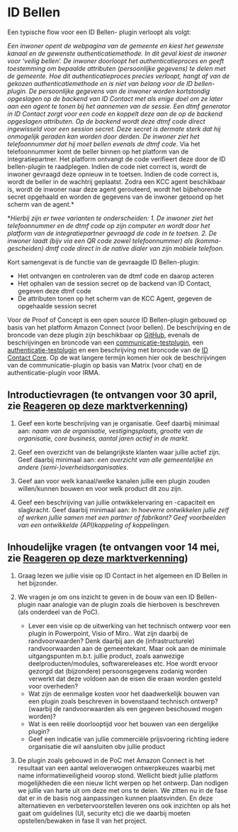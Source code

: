 # ID Bellen

Een typische flow voor een ID Bellen- plugin verloopt als volgt: 

*Een inwoner opent de webpagina van de gemeente en kiest het gewenste kanaal en de gewenste authenticatiemethode. In dit geval kiest de inwoner voor ‘veilig bellen’. De inwoner doorloopt het authenticatieproces en geeft toestemming om bepaalde attributen (persoonlijke gegevens) te delen met de gemeente. Hoe dit authenticatieproces precies verloopt, hangt af van de gekozen authenticatiemethode en is niet van belang voor de ID bellen-plugin. De persoonlijke gegevens van de inwoner worden kortstondig opgeslagen op de backend van ID Contact met als enige doel om ze later aan een agent te tonen bij het aannemen van de sessie. Een dtmf generator in ID Contact zorgt voor een code en koppelt deze aan de op de backend opgeslagen attributen. Op de backend wordt deze dtmf code direct ingewisseld voor een session secret. Deze secret is dermate sterk dat hij onmogelijk geraden kan worden door derden. De inwoner ziet het telefoonnummer dat hij moet bellen evenals de dtmf code*. Via het telefoonnummer komt de beller binnen op het platform van de integratiepartner. Het platform ontvangt de code verifieert deze door de ID bellen-plugin te raadplegen. Indien de code niet correct is, wordt de inwoner gevraagd deze opnieuw in te toetsen. Indien de code correct is, wordt de beller in de wachtrij geplaatst. Zodra een KCC agent beschikbaar is, wordt de inwoner naar deze agent gerouteerd, wordt het bijbehorende secret opgehaald en worden de gegevens van de inwoner getoond op het scherm van de agent.*

**Hierbij zijn er twee varianten te onderscheiden: 1. De inwoner ziet het telefoonnummer en de dtmf code op zijn computer en wordt door het platform van de integratiepartner gevraagd de code in te toetsen. 2. De inwoner laadt (bijv via een QR code zowel telefoonnummer) als (komma-gescheiden) dmtf code direct in de native dialer van zijn mobiele telefoon.*

Kort samengevat is de functie van de gevraagde ID Bellen-plugin:

- Het ontvangen en controleren van de dtmf code en daarop acteren
- Het ophalen van de session secret op de backend van ID Contact, gegeven deze dtmf code
- De attributen tonen op het scherm van de KCC Agent, gegeven de opgehaalde session secret

Voor de Proof of Concept is een open source ID Bellen-plugin gebouwd op basis van het platform Amazon Connect (voor bellen). De beschrijving en de broncode van deze plugin zijn beschikbaar op [GitHub](https://github.com/id-contact/comm-amazon-connect), evenals de beschrijvingen en broncode van een [communicatie-testplugin](https://github.com/id-contact/comm-test), een [authenticatie-testplugin](https://github.com/id-contact/auth-test) en een beschrijving met broncode van de [ID Contact Core](https://github.com/id-contact/core). Op de wat langere termijn komen hier ook de beschrijvingen van de communicatie-plugin op basis van Matrix (voor chat) en de authenticatie-plugin voor IRMA.

## Introductievragen (te ontvangen voor 30 april, zie [Reageren op deze marktverkenning](./reactions.md))

1. Geef een korte beschrijving van je organisatie. Geef daarbij minimaal aan: *naam van de organisatie, vestigingsplaats, grootte van de organisatie, core business, aantal jaren actief in de markt.*

2. Geef een overzicht van de belangrijkste klanten waar jullie actief zijn. Geef daarbij minimaal aan: *een overzicht van alle gemeentelijke en andere (semi-)overheidsorganisaties.*

3. Geef aan voor welk kanaal/welke kanalen jullie een plugin zouden willen/kunnen bouwen en voor welk product dit zou zijn.

4. Geef een beschrijving van jullie ontwikkelervaring en -capaciteit en slagkracht. Geef daarbij minimaal aan: *In hoeverre ontwikkelen jullie zelf of werken jullie samen met een partner of fabrikant? Geef voorbeelden van een ontwikkelde (API)koppeling of koppelingen.*

## Inhoudelijke vragen (te ontvangen voor 14 mei, zie [Reageren op deze marktverkenning](./reactions.md))

1. Graag lezen we jullie visie op ID Contact in het algemeen en ID Bellen in het bijzonder.

2. We vragen je om ons inzicht te geven in de bouw van een ID Bellen-plugin naar analogie van de plugin zoals die hierboven is beschreven (als onderdeel van de PoC).

    -  Lever een visie op de uitwerking van het technisch ontwerp voor een plugin in Powerpoint, Visio of Miro.. Wat zijn daarbij de randvoorwaarden? Denk daarbij aan de (infrastructurele) randvoorwaarden aan de gemeentekant. Maar ook aan de minimale uitgangspunten m.b.t. jullie product, zoals aanwezige deelproducten/modules, softwarereleases etc. Hoe wordt ervoor gezorgd dat (bijzondere) persoonsgegevens zodanig worden verwerkt dat deze voldoen aan de eisen die eraan worden gesteld voor overheden?
    -  Wat zijn de eenmalige kosten voor het daadwerkelijk bouwen van een plugin zoals beschreven in bovenstaand technisch ontwerp? (waarbij de randvoorwaarden als een gegeven beschouwd mogen worden)?
    -  Wat is een reële doorlooptijd voor het bouwen van een dergelijke plugin?
    -  Geef een indicatie van jullie commerciële prijsvoering richting iedere organisatie die wil aansluiten obv jullie product

3. De plugin zoals gebouwd in de PoC met Amazon Connect is het resultaat van een aantal weloverwogen ontwerpkeuzes waarbij met name informatieveiligheid voorop stond. Wellicht biedt jullie platform mogelijkheden die een nieuw licht werpen op het ontwerp. Dan nodigen we jullie van harte uit om deze met ons te delen. We zitten nu in de fase dat er in de basis nog aanpassingen kunnen plaatsvinden. En deze alternatieven en verbetervoorstellen leveren ons ook inzichten op als het gaat om guidelines (UI, security etc) die we daarbij moeten opstellen/bewaken in fase II van het project.